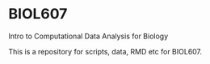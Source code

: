 # BIOL607
Intro to Computational Data Analysis for Biology

This is a repository for scripts, data, RMD etc for BIOL607.
